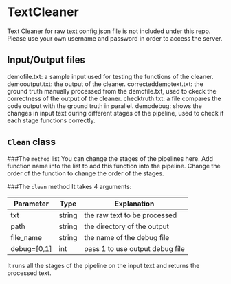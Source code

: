 # TextCleaner
Text Cleaner for raw text
config.json file is not included under this repo. Please use your own username and password in order to access the server.

## Input/Output files
demofile.txt: a sample input used for testing the functions of the cleaner.
demooutput.txt: the output of the cleaner.
correcteddemotext.txt: the ground truth manually processed from the demofile.txt, used to ckeck the correctness of the output of the cleaner.
checktruth.txt: a file compares the code output with the ground truth in parallel.
demodebug: shows the changes in input text during different stages of the pipeline, used to check if each stage functions correctly.

## `Clean` class
###The `method` list
You can change the stages of the pipelines here. 
Add function name into the list to add this function into the pipeline.
Change the order of the function to change the order of the stages.

###The `clean` method 
It takes 4 arguments:

| Parameter | Type | Explanation |
| --- | --- | --- | 
| txt | string | the raw text to be processed |
| path | string | the directory of the output |
| file_name | string | the name of the debug file |
| debug=[0,1] | int | pass 1 to use output debug file |

It runs all the stages of the pipeline on the input text and returns the processed text.


